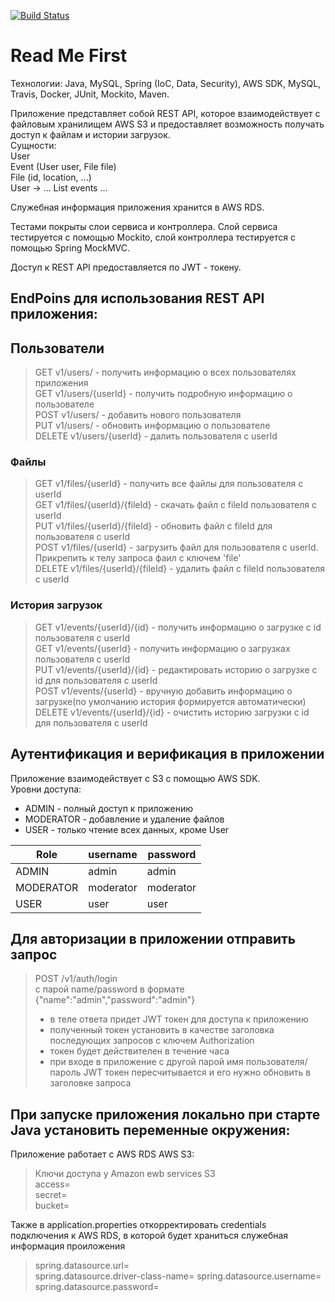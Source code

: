 [![Build Status](https://travis-ci.com/AndrewAlyonkin/alenkinDrive.svg?branch=master)](https://travis-ci.com/AndrewAlyonkin/alenkinDrive)
# Read Me First
Технологии: Java, MySQL, Spring (IoC, Data, Security), AWS SDK,
MySQL, Travis, Docker, JUnit, Mockito, Maven.

Приложение представляет собой REST API, которое взаимодействует с файловым хранилищем
AWS S3 и предоставляет возможность получать доступ к файлам и истории загрузок.  
Сущности:  
User  
Event (User user, File file)  
File (id, location, ...)  
User -> … List<Events> events ...

Служебная информация приложения хранится в AWS RDS.

Тестами покрыты слои сервиса и контроллера. Слой сервиса тестируется с помощью Mockito,
слой контроллера тестируется с помощью Spring MockMVC.

Доступ к REST API предоставляется по JWT - токену.

## EndPoins для использования REST API приложения:   
## Пользователи  
>GET v1/users/ - получить информацию о всех пользователях приложения  
>GET v1/users/{userId} - получить подробную информацию о пользователе  
>POST v1/users/ - добавить нового пользователя  
>PUT v1/users/ - обновить информацию о пользователе  
>DELETE v1/users/{userId} - далить пользователя с userId  

### Файлы
>GET v1/files/{userId} - получить все файлы для пользователя с userId  
>GET v1/files/{userId}/{fileId} - скачать файл с fileId пользователя с userId  
>PUT v1/files/{userId}/{fileId} - обновить файл с fileId для пользователя с userId  
>POST v1/files/{userId} - загрузить файл для пользователя с userId. Прикрепить к телу запроса фаил с ключем 'file'   
>DELETE v1/files/{userId}/{fileId} - удалить файл с fileId пользователя с userId  

### История загрузок
>GET v1/events/{userId}/{id} - получить информацию о загрузке с id пользователя с userId  
>GET v1/events/{userId} - получить информацию о загрузках пользователя с userId  
>PUT v1/events/{userId}/{id} - редактировать историю о загрузке с id для пользователя с userId  
>POST v1/events/{userId} - вручную добавить информацию о загрузке(по умолчанию история формируется автоматически)  
>DELETE v1/events/{userId}/{id} - очистить историю загрузки с id для пользователя с userId  

## Аутентификация и верификация в приложении
Приложение взаимодействует с S3 с помощью AWS SDK.  
Уровни доступа:  
 - ADMIN - полный доступ к приложению  
 - MODERATOR - добавление и удаление файлов  
 - USER - только чтение всех данных, кроме User  

|Role|username|password|  
|----|--------|--------|  
|ADMIN|admin |admin |
|MODERATOR|moderator |moderator |
|USER|user |user |

## Для авторизации в приложении отправить запрос
> POST /v1/auth/login  
> с парой name/password в формате {"name":"admin","password":"admin"}  
>  - в теле ответа придет JWT токен для доступа к приложению  
>  - полученный токен установить в качестве заголовка последующих запросов с ключем Authorization  
>  - токен будет действителен в течение часа
>  - при входе в приложение с другой парой имя пользователя/пароль JWT токен пересчитывается и его нужно обновить в заголовке запроса

## При запуске приложения локально при старте Java установить переменные окружения:
Приложение работает с AWS RDS  AWS S3:  
> Ключи доступа у Amazon ewb services S3  
> access=  
> secret=  
> bucket=  

Также в application.properties откорректировать credentials подключения к AWS RDS, в которой будет храниться служебная информация проиложения
> spring.datasource.url=  
> spring.datasource.driver-class-name=
> spring.datasource.username=
> spring.datasource.password=